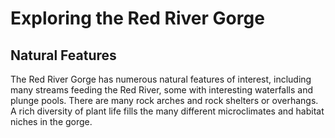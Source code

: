 # Exploring the Red River Gorge

## Natural Features

The Red River Gorge has numerous natural features of interest, including many streams feeding the Red River, some with interesting waterfalls and plunge pools. There are many rock arches and rock shelters or overhangs. A rich diversity of plant life fills the many different microclimates and habitat niches in the gorge.